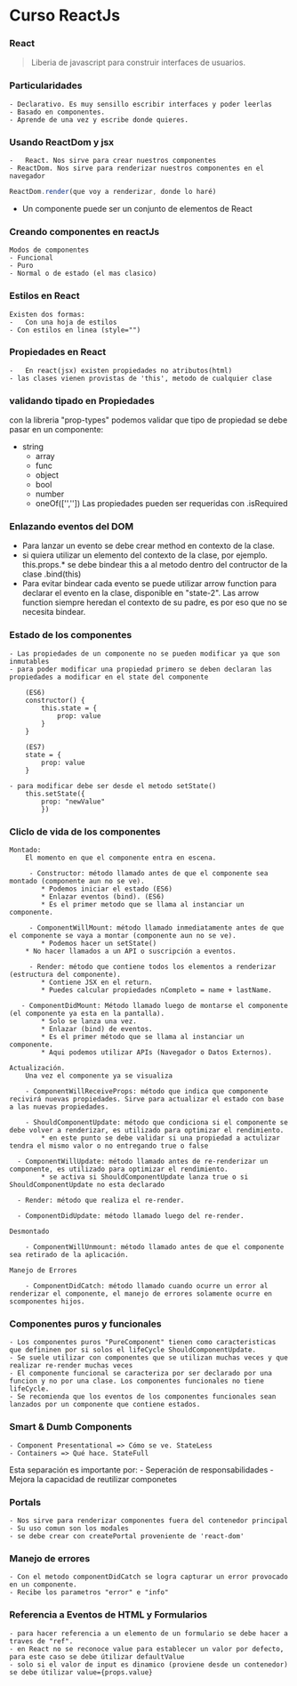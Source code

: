# Curso ReactJs

### React
> Liberia de javascript para construir interfaces de usuarios.

### Particularidades
	- Declarativo. Es muy sensillo escribir interfaces y poder leerlas
	- Basado en componentes.
	- Aprende de una vez y escribe donde quieres.

### Usando ReactDom y jsx
	-	React. Nos sirve para crear nuestros componentes
	- ReactDom. Nos sirve para renderizar nuestros componentes en el navegador

```js
ReactDom.render(que voy a renderizar, donde lo haré)
```
 -	Un componente puede ser un conjunto de elementos de React

### Creando componentes en reactJs

	Modos de componentes
	- Funcional
	- Puro
	- Normal o de estado (el mas clasico)

### Estilos en React

	Existen dos formas:
	-	Con una hoja de estilos
	- Con estilos en linea (style="")

### Propiedades en React

	-	En react(jsx) existen propiedades no atributos(html)
	- las clases vienen provistas de 'this', metodo de cualquier clase

### validando tipado en Propiedades
 con la libreria "prop-types" podemos validar que tipo de propiedad se debe pasar en un componente:
  - string
	- array
	- func
	- object
	- bool
	- number
	- oneOf(['',''])
Las propiedades pueden ser requeridas con <type>.isRequired


### Enlazando eventos del DOM

 - Para lanzar un evento se debe crear method en contexto de la clase.
 - si quiera utilizar un elemento del contexto de la clase, por ejemplo. this.props.* se debe bindear this a al metodo dentro del contructor de la clase .bind(this)
 - Para evitar bindear cada evento se puede utilizar arrow function para declarar el evento en la clase, disponible en "state-2". Las arrow function siempre heredan el contexto de su padre, es por eso que no se necesita bindear.

### Estado de los componentes

	- Las propiedades de un componente no se pueden modificar ya que son inmutables
	- para poder modificar una propiedad primero se deben declaran las propiedades a modificar en el state del componente

		(ES6)
		constructor() {
			this.state = {
				prop: value
			}
		}

		(ES7)
		state = {
			prop: value
		}

	- para modificar debe ser desde el metodo setState()
		this.setState({
			prop: "newValue"
			})

### Cliclo de vida de los componentes
	Montado:
		El momento en que el componente entra en escena.

		 - Constructor: método llamado antes de que el componente sea montado (componente aun no se ve).
		 	* Podemos iniciar el estado (ES6)
			* Enlazar eventos (bind). (ES6)
			* Es el primer metodo que se llama al instanciar un componente.

		 - ComponentWillMount: método llamado inmediatamente antes de que el componente se vaya a montar (componente aun no se ve).
		 	* Podemos hacer un setState()
	   	* No hacer llamados a un API o suscripción a eventos.

		 - Render: método que contiene todos los elementos a renderizar (estructura del componente).
			* Contiene JSX en el return.
			* Puedes calcular propiedades nCompleto = name + lastName.

	   - ComponentDidMount: Método llamado luego de montarse el componente (el componente ya esta en la pantalla).
			* Solo se lanza una vez.
			* Enlazar (bind) de eventos.
			* Es el primer método que se llama al instanciar un componente.
			* Aqui podemos utilizar APIs (Navegador o Datos Externos).

	Actualización.
		Una vez el componente ya se visualiza

	 	- ComponentWillReceiveProps: método que indica que componente recivirá nuevas propiedades. Sirve para actualizar el estado con base a las nuevas propiedades.

	 	- ShouldComponentUpdate: método que condiciona si el componente se debe volver a renderizar, es utilizado para optimizar el rendimiento.
			* en este punto se debe validar si una propiedad a actulizar tendra el mismo valor o no entregando true o false

	  - ComponentWillUpdate: método llamado antes de re-renderizar un componente, es utilizado para optimizar el rendimiento.
		 	* se activa si ShouldComponentUpdate lanza true o si ShouldComponentUpdate no esta declarado

	  - Render: método que realiza el re-render.

	  - ComponentDidUpdate: método llamado luego del re-render.

	Desmontado

		- ComponentWillUnmount: método llamado antes de que el componente sea retirado de la aplicación.

	Manejo de Errores

		- ComponentDidCatch: método llamado cuando ocurre un error al renderizar el componente, el manejo de errores solamente ocurre en scomponentes hijos.

### Componentes puros y funcionales
	- Los componentes puros "PureComponent" tienen como caracteristicas que defininen por si solos el lifeCycle ShouldComponentUpdate.
	- Se suele utilizar con componentes que se utilizan muchas veces y que realizar re-render muchas veces
	- El componente funcional se caracteriza por ser declarado por una funcion y no por una clase. Los componentes funcionales no tiene lifeCycle.
	- Se recomienda que los eventos de los componentes funcionales sean lanzados por un componente que contiene estados.

### Smart & Dumb Components
	- Component Presentational => Cómo se ve. StateLess
	- Containers => Qué hace. StateFull

 Esta separación es importante por:
	- Seperación de responsabilidades
	- Mejora la capacidad de reutilizar componetes

### Portals
	- Nos sirve para renderizar componentes fuera del contenedor principal
	- Su uso comun son los modales 
	- se debe crear con createPortal proveniente de 'react-dom'

### Manejo de errores
	- Con el metodo componentDidCatch se logra capturar un error provocado en un componente.
	- Recibe los parametros "error" e "info"

### Referencia a Eventos de HTML y Formularios
	- para hacer referencia a un elemento de un formulario se debe hacer a traves de "ref". 
	- en React no se reconoce value para establecer un valor por defecto, para este caso se debe útilizar defaultValue
	- solo si el valor de input es dinamico (proviene desde un contenedor) se debe útilizar value={props.value}